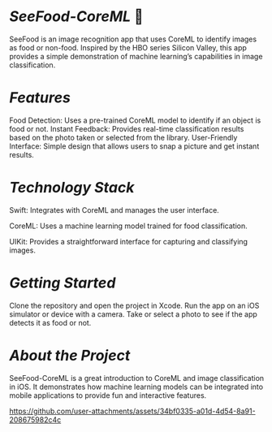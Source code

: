 # *SeeFood-CoreML* 🍔
SeeFood is an image recognition app that uses CoreML to identify images as food or non-food. Inspired by the HBO series Silicon Valley, this app provides a simple demonstration of machine learning’s capabilities in image classification.

# *Features*

Food Detection: Uses a pre-trained CoreML model to identify if an object is food or not.
Instant Feedback: Provides real-time classification results based on the photo taken or selected from the library.
User-Friendly Interface: Simple design that allows users to snap a picture and get instant results.

# *Technology Stack*

Swift: Integrates with CoreML and manages the user interface.

CoreML: Uses a machine learning model trained for food classification.

UIKit: Provides a straightforward interface for capturing and classifying images.

# *Getting Started*

Clone the repository and open the project in Xcode.
Run the app on an iOS simulator or device with a camera.
Take or select a photo to see if the app detects it as food or not.

# *About the Project*

SeeFood-CoreML is a great introduction to CoreML and image classification in iOS. It demonstrates how machine learning models can be integrated into mobile applications to provide fun and interactive features.



https://github.com/user-attachments/assets/34bf0335-a01d-4d54-8a91-208675982c4c


